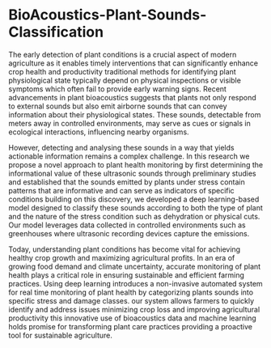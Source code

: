 # BioAcoustics-Plant-Sounds-Classification
The early detection of plant conditions is a crucial aspect of modern agriculture as it enables 
timely interventions that can significantly enhance crop health and productivity traditional 
methods for identifying plant physiological state typically depend on physical inspections 
or visible symptoms which often fail to provide early warning signs. Recent advancements in 
plant bioacoustics suggests that plants not only respond to external sounds but also emit 
airborne sounds that can convey information about their physiological states. These sounds, 
detectable from meters away in controlled environments, may serve as cues or signals in 
ecological interactions, influencing nearby organisms.   

However, detecting and analysing these sounds in a way that yields actionable information 
remains a complex challenge. In this research we propose a novel approach to plant health 
monitoring by first determining the informational value of these ultrasonic sounds through 
preliminary studies and established that the sounds emitted by plants under stress contain 
patterns that are informative and can serve as indicators of specific conditions building on this 
discovery, we developed a deep learning-based model designed to classify these sounds 
according to both the type of plant and the nature of the stress condition such as dehydration 
or physical cuts. Our model leverages data collected in controlled environments such as 
greenhouses where ultrasonic recording devices capture the emissions. 


Today, understanding plant conditions has become vital for achieving healthy crop growth and 
maximizing agricultural profits. In an era of growing food demand and climate uncertainty, 
accurate monitoring of plant health plays a critical role in ensuring sustainable and efficient 
farming practices. Using deep learning introduces a non-invasive automated system for real 
time monitoring of plant health by categorizing plants sounds into specific stress and damage 
classes. our system allows farmers to quickly identify and address issues minimizing crop loss 
and improving agricultural productivity this innovative use of bioacoustics data and machine 
learning holds promise for transforming plant care practices providing a proactive tool for 
sustainable agriculture. 
